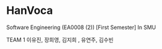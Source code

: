 # HanVoca


Software Engineering (EA0008 (2)) [First Semester] In SMU

TEAM 1
이유진, 장희영, 김지희 , 유연주, 김수빈

